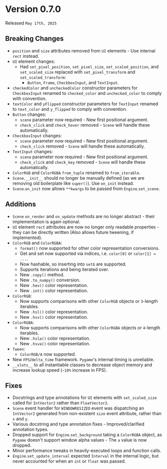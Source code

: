# Version 0.7.0
Released `May 17th, 2025`

## Breaking Changes
- `position` and `size` attributes removed from `UI` elements - Use internal `rect` instead.
- `UI` element changes:
    - Had `set_pixel_position`, `set_pixel_size`, `set_scaled_position`, and `set_scaled_size` replaced with `set_pixel_transform` and `set_scaled_transform`:
        - `Button`, `Frame`, `CheckboxInput`, and `TextInput`.
- `checkedColor` and `uncheckedColor` constructor parameters for `CheckboxInput` renamed to `checked_color` and `unchecked_color` to comply with convention.
- `textColor` and `yFlipped` constructor parameters for `TextInput` renamed to `text_color` and `y_flipped` to comply with convention.
- `Button` changes:
    - `scene` parameter now required - New first positional argument.
    - `check_click` and `check_hover` removed - `Scene` will handle these automatically.
- `CheckboxInput` changes:
    - `scene` parameter now required - New first positional argument.
    - `check_click` removed - `Scene` will handle these automatically.
- `TextInput` changes:
    - `scene` parameter now required - New first positional argument.
    - `check_click` and `check_key` removed - `Scene` will handle these automatically.
- `ColorRGB` and `ColorRGBA` `from_tuple` renamed to `from_iterable`.
- `Scene`.`__init__` should no longer be manually defined (as we are removing old boilerplate like `super()`). Use `on_init` instead.
- `Scene`.`on_init` now allows `**kwargs` to be passed from `Engine`.`set_scene`.

## Additions
- `Scene` `on_render` and `on_update` methods are no longer abstract - their implementation is again optional.
- `UI` element `rect` attributes are now no longer only readable properties - they can be directly written (Also allows future tweening, if implemented).
- `ColorRGB` and `ColorRGBA`:
    - `format()` now supported for other color representation conversions.
    - Get and set now supported via indices, i.e. `color[0]` or `color[1] = ...`.
    - Now hashable, so inserting into `set`s are supported.
    - Supports iterations and being iterated over.
    - New `.copy()` method.
    - New `.to_numpy()` conversion.
    - New `.hex()` color representation.
    - New `.int()` color representation.
- `ColorRGB`:
    - Now supports comparisons with other `ColorRGB` objects or `3`-length iterables.
    - New `.hsl()` color representation.
    - New `.hsv()` color representation.
- `ColorRGBA`:
    - Now supports comparisons with other `ColorRGBA` objects or `4`-length iterables.
    - New `.hsla()` color representation.
    - New `.hsva()` color representation.
- `Tween`:
    - `ColorRGB/A` now supported.
- New `FPS`/`delta_time` framework. `Pygame`'s internal timing is unreliable.
- `__slots__` to all instantiable classes to decrease object memory and increase lookup speed (`~10%` increase in FPS).

## Fixes
- Docstrings and type annotations for `UI` elements with `set_scaled_size` called for `IntVector2` rather than `FloatVector2`.
- `Scene` event handler for `WINDOWRESIZED` event was dispatching an `IntVector2` generated from non-existent `size` event attribute, rather than `x` and `y`.
- Various docstring and type annotation fixes - Improved/clarified annotation types.
- Dropped support for `Engine`.`set_background` taking a `ColorRGBA` object, as `Pygame` doesn't support window alpha values - The `a` value is now dropped.
- Minor performance tweaks in heavily-executed loops and function calls.
- `Engine`.`set_update_interval` expected `Interval` in the internal logic, but never accounted for when an `int` or `float` was passed.